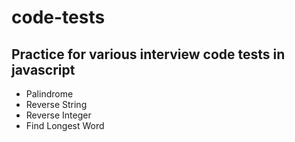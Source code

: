 # code-tests
## Practice for various interview code tests in javascript

* Palindrome
* Reverse String
* Reverse Integer
* Find Longest Word
